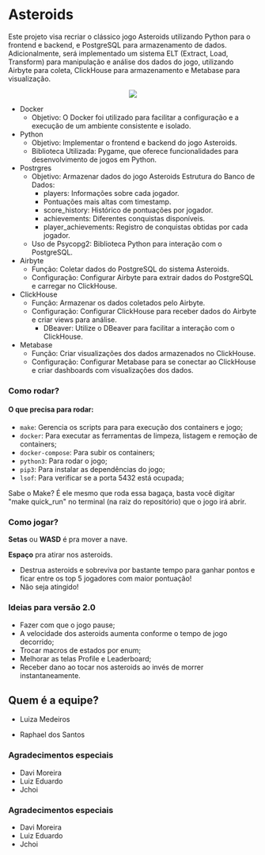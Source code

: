 # Asteroids

<!-- Apresentação do projeto ----------------------------------------------- -->
Este projeto visa recriar o clássico jogo Asteroids utilizando Python para o frontend e backend, e PostgreSQL para armazenamento de dados. Adicionalmente, será implementado um sistema ELT (Extract, Load, Transform) para manipulação e análise dos dados do jogo, utilizando Airbyte para coleta, ClickHouse para armazenamento e Metabase para visualização.

<p align="center">
<img src="./game/image.png">
</p>
<p align="center">
    
<!-- Tecnologias usadas ---------------------------------------------------- -->
- Docker
    - Objetivo: O Docker foi utilizado para facilitar a configuração e a execução de um ambiente consistente e isolado.
- Python
    - Objetivo: Implementar o frontend e backend do jogo Asteroids.
    - Biblioteca Utilizada: Pygame, que oferece funcionalidades para desenvolvimento de jogos em Python.
- Postrgres
    - Objetivo: Armazenar dados do jogo Asteroids Estrutura do Banco de Dados:
        - players: Informações sobre cada jogador.
        - Pontuações mais altas com timestamp.
        - score_history: Histórico de pontuações por jogador.
        - achievements: Diferentes conquistas disponíveis.
        - player_achievements: Registro de conquistas obtidas por cada jogador.
    - Uso de Psycopg2: Biblioteca Python para interação com o PostgreSQL.
- Airbyte
    - Função: Coletar dados do PostgreSQL do sistema Asteroids.
    - Configuração: Configurar Airbyte para extrair dados do PostgreSQL e carregar no ClickHouse.
- ClickHouse
    - Função: Armazenar os dados coletados pelo Airbyte.
    - Configuração: Configurar ClickHouse para receber dados do Airbyte e criar views para análise.
        - DBeaver: Utilize o DBeaver para facilitar a interação com o ClickHouse.
- Metabase
    - Função: Criar visualizações dos dados armazenados no ClickHouse.
    - Configuração: Configurar Metabase para se conectar ao ClickHouse e criar dashboards com visualizações dos dados.

<!-- Como rodar ------------------------------------------------------------ -->
### Como rodar?

#### O que precisa para rodar: 
- `make`: Gerencia os scripts para para execução dos containers e jogo;
- `docker`: Para executar as ferramentas de limpeza, listagem e remoção de containers;
- `docker-compose`: Para subir os containers;
- `python3`: Para rodar o jogo;
- `pip3`: Para instalar as dependências do jogo;
- `lsof`: Para verificar se a porta 5432 está ocupada;

Sabe o Make? É ele mesmo que roda essa bagaça, basta você digitar "make quick_run" no terminal (na raiz do repositório) que o jogo irá abrir.

<!-- Como jogar ------------------------------------------------------------ -->

### Como jogar?
**Setas** ou **WASD** é pra mover a nave.

**Espaço** pra atirar nos asteroids.

 - Destrua asteroids e sobreviva por bastante tempo para ganhar pontos e ficar entre os top 5 jogadores com maior pontuação!
 - Não seja atingido!

<!-- Futuras Implementações ------------------------------------------------ -->

### Ideias para versão 2.0
- Fazer com que o jogo pause;
- A velocidade dos asteroids aumenta conforme o tempo de jogo decorrido;
- Trocar macros de estados por enum;
- Melhorar as telas Profile e Leaderboard;
- Receber dano ao tocar nos asteroids ao invés de morrer instantaneamente.

<!-- Equipe envolvida ------------------------------------------------------ -->

## Quem é a equipe?

- Luiza Medeiros

- Raphael dos Santos

### Agradecimentos especiais

- Davi Moreira
- Luiz Eduardo
- Jchoi
### Agradecimentos especiais

- Davi Moreira
- Luiz Eduardo
- Jchoi
